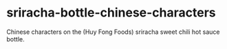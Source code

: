 # sriracha-bottle-chinese-characters
Chinese characters on the (Huy Fong Foods) sriracha sweet chili hot sauce bottle.

